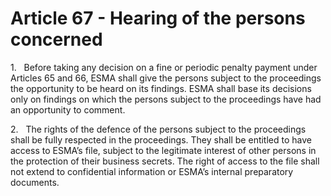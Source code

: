 # Article 67 - Hearing of the persons concerned


1.   Before taking any decision on a fine or periodic penalty payment under Articles 65 and 66, ESMA shall give the persons subject to the proceedings the opportunity to be heard on its findings. ESMA shall base its decisions only on findings on which the persons subject to the proceedings have had an opportunity to comment.

2.   The rights of the defence of the persons subject to the proceedings shall be fully respected in the proceedings. They shall be entitled to have access to ESMA’s file, subject to the legitimate interest of other persons in the protection of their business secrets. The right of access to the file shall not extend to confidential information or ESMA’s internal preparatory documents.

